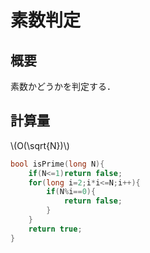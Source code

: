 # 素数判定
## 概要
素数かどうかを判定する．
## 計算量
\\(O(\sqrt{N})\\)

```cpp
bool isPrime(long N){
    if(N<=1)return false;
    for(long i=2;i*i<=N;i++){
        if(N%i==0){
            return false;
        }
    }
    return true;
}
```
